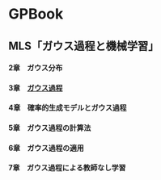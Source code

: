# GPBook

## MLS「ガウス過程と機械学習」

#### 2章　ガウス分布

#### 3章　[ガウス過程](https://github.com/akiabe/GPBook/blob/main/GP_linear-model.ipynb)

#### 4章　確率的生成モデルとガウス過程

#### 5章　ガウス過程の計算法

#### 6章　ガウス過程の適用

#### 7章　ガウス過程による教師なし学習
